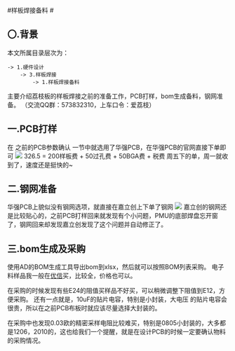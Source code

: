 #样板焊接备料 #
## 〇.背景 ##
本文所属目录层次为：  

```
-> 1.硬件设计 
	-> 3.样板焊接
		-> 1.样板焊接备料
```
主要介绍荔枝板的样板焊接之前的准备工作，PCB打样，bom生成备料，钢网准备。
（交流QQ群：573832310，上车口令：爱荔枝）

## 一.PCB打样 ##
在 之前的PCB参数确认 一节中就选用了华强PCB，在华强PCB的官网直接下单即可
![](http://7xvwj0.com1.z0.glb.clouddn.com/16-7-27/79764304.jpg)
326.5 = 200样板费 + 50过孔费 + 50BGA费 + 税费
周五下的单，周一就收到了，速度还是挺快的~

## 二.钢网准备 ##
华强PCB上貌似没有钢网选项，就直接在嘉立创上下单了钢网
![](http://7xvwj0.com1.z0.glb.clouddn.com/16-7-27/55641158.jpg)
嘉立创的钢网还是比较贴心的，之前PCB打样回来就发现有个小问题，PMU的底部焊盘忘开窗了，钢网回来却发现嘉立创发现了这个问题并自动修正了。

## 三.bom生成及采购 ##
使用AD的BOM生成工具导出bom到xlsx，然后就可以按照BOM列表采购。
电子料样品我一般在[优信](https://youxin-electronic.taobao.com/)买，比较全，价格也可以。  

在采购的时候发现有些E24的阻值买样品不好买，可以稍微调整下阻值到E12，方便采购。
还有一点就是，10uF的贴片电容，特别是小封装，大电压 的贴片电容会很贵，所以在之前PCB布板时就应该尽量选择大封装的。  

在采购中也发现0.03欧的精密采样电阻比较难买，特别是0805小封装的，大多都是1206，2010的，这也给我们一个提醒，就是在设计PCB的时候一定要确认物料的采购情况。


